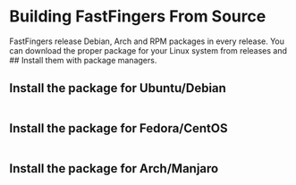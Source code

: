 # Building FastFingers From Source

FastFingers release Debian, Arch and RPM packages in
every release. You can download the proper package for
your Linux system from releases and ## Install them with 
package managers.


## Install the package for Ubuntu/Debian

```bash
```

## Install the package for Fedora/CentOS

```bash
```


## Install the package for Arch/Manjaro

```bash
```
